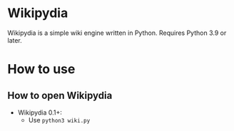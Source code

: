 # Wikipydia
Wikipydia is a simple wiki engine written in Python. Requires Python 3.9 or later.

# How to use
## How to open Wikipydia
- Wikipydia 0.1+:
  - Use `python3 wiki.py`
